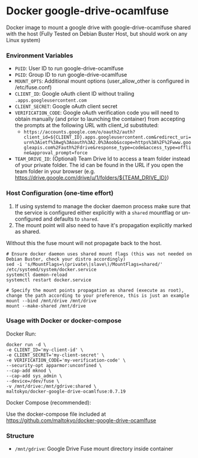 # Docker google-drive-ocamlfuse
Docker image to mount a google drive with google-drive-ocamlfuse shared with the host (Fully Tested on Debian Buster Host, but should work on any Linux system)

### Environment Variables
* `PUID`: User ID to run google-drive-ocamlfuse
* `PGID`: Group ID to run google-drive-ocamlfuse
* `MOUNT_OPTS`: Additional mount options (user_allow_other is configured in /etc/fuse.conf)
* `CLIENT_ID`: Google oAuth client ID without trailing `.apps.googleusercontent.com`
* `CLIENT_SECRET`: Google oAuth client secret
* `VERIFICATION_CODE`: Google oAuth verification code you will need to obtain manually (and prior to launching the container) from accepting the prompts at the following URL with client_id substituted:
    - `https://accounts.google.com/o/oauth2/auth?client_id=${CLIENT_ID}.apps.googleusercontent.com&redirect_uri=urn%3Aietf%3Awg%3Aoauth%3A2.0%3Aoob&scope=https%3A%2F%2Fwww.googleapis.com%2Fauth%2Fdrive&response_type=code&access_type=offline&approval_prompt=force`
* `TEAM_DRIVE_ID`: (Optional) Team Drive Id to access a team folder instead of your private folder. The id can be found in the URL if you open the team folder in your browser (e.g. https://drive.google.com/drive/u/1/folders/${TEAM_DRIVE_ID})

### Host Configuration (one-time effort)
1. If using systemd to manage the docker daemon process make sure that the service is configured either explicitly with a `shared` mountflag or un-configured and defaults to `shared`.
2. The mount point will also need to have it's propagation explicitly marked as shared.

Without this the fuse mount will not propagate back to the host.

````
# Ensure docker daemon uses shared mount flags (this was not needed on Debian Buster, check your distro accordingly)
sed -i 's/MountFlags=\(private\|slave\)/MountFlags=shared/' /etc/systemd/system/docker.service
systemctl daemon-reload
systemctl restart docker.service

# Specify the mount points propagation as shared (execute as root), change the path according to your preference, this is just an example
mount --bind /mnt/drive /mnt/drive
mount --make-shared /mnt/drive
````

### Usage with Docker or docker-compose

Docker Run:

````
docker run -d \
-e CLIENT_ID='my-client-id' \
-e CLIENT_SECRET='my-client-secret' \
-e VERIFICATION_CODE='my-verification-code' \
--security-opt apparmor:unconfined \
--cap-add mknod \
--cap-add sys_admin \
--device=/dev/fuse \
-v /mnt/drive:/mnt/gdrive:shared \
maltokyo/docker-google-drive-ocamlfuse:0.7.19
````

Docker Compose (recommended):

Use the docker-compose file included at https://github.com/maltokyo/docker-google-drive-ocamlfuse

### Structure
* `/mnt/gdrive`: Google Drive Fuse mount directory inside container
